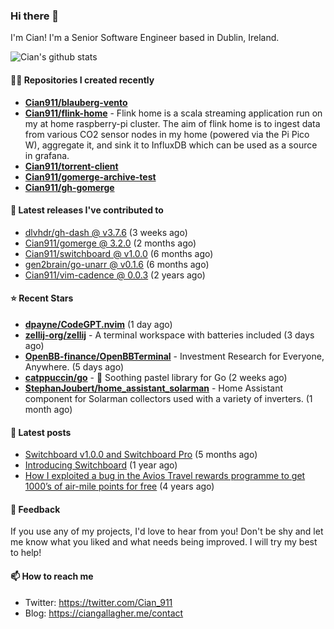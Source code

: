 ### Hi there 👋

I'm Cian! I'm a Senior Software Engineer based in Dublin, Ireland.

![Cian's github stats](https://github-readme-stats.vercel.app/api?username=CIan911&theme=dracula&show_icons=true)

#### 👨‍💻 Repositories I created recently
- **[Cian911/blauberg-vento](https://github.com/Cian911/blauberg-vento)**
- **[Cian911/flink-home](https://github.com/Cian911/flink-home)** - Flink home is a scala streaming application run on my at home raspberry-pi cluster. The aim of flink home is to ingest data from various CO2 sensor nodes in my home (powered via the Pi Pico W), aggregate it, and sink it to InfluxDB which can be used as a source in grafana.
- **[Cian911/torrent-client](https://github.com/Cian911/torrent-client)**
- **[Cian911/gomerge-archive-test](https://github.com/Cian911/gomerge-archive-test)**
- **[Cian911/gh-gomerge](https://github.com/Cian911/gh-gomerge)**

#### 🚀 Latest releases I've contributed to


- [dlvhdr/gh-dash @ v3.7.6](https://github.com/dlvhdr/gh-dash/releases/tag/v3.7.6) (3 weeks ago)
- [Cian911/gomerge @ 3.2.0](https://github.com/Cian911/gomerge/releases/tag/3.2.0) (2 months ago)
- [Cian911/switchboard @ v1.0.0](https://github.com/Cian911/switchboard/releases/tag/v1.0.0) (6 months ago)
- [gen2brain/go-unarr @ v0.1.6](https://github.com/gen2brain/go-unarr/releases/tag/v0.1.6) (6 months ago)
- [Cian911/vim-cadence @ 0.0.3](https://github.com/Cian911/vim-cadence/releases/tag/0.0.3) (2 years ago)

#### ⭐ Recent Stars


- **[dpayne/CodeGPT.nvim](https://github.com/dpayne/CodeGPT.nvim)** (1 day ago)
- **[zellij-org/zellij](https://github.com/zellij-org/zellij)** - A terminal workspace with batteries included (3 days ago)
- **[OpenBB-finance/OpenBBTerminal](https://github.com/OpenBB-finance/OpenBBTerminal)** - Investment Research for Everyone, Anywhere. (5 days ago)
- **[catppuccin/go](https://github.com/catppuccin/go)** - 🦫 Soothing pastel library for Go (2 weeks ago)
- **[StephanJoubert/home_assistant_solarman](https://github.com/StephanJoubert/home_assistant_solarman)** - Home Assistant component for Solarman collectors used with a variety of inverters.   (1 month ago)

#### 📄 Latest posts
- [Switchboard v1.0.0 and Switchboard Pro](https://ciangallagher.me/2022/09/17/Switchboard-v1-and-pro/) (5 months ago)
- [Introducing Switchboard](https://ciangallagher.me/2022/01/28/Introducing-switchboard/) (1 year ago)
- [How I exploited a bug in the Avios Travel rewards programme to get 1000’s of air-mile points for free](https://ciangallagher.me/2018/04/21/How-i-exploited-a-bug-in-the-avios-travel-rewards-system/) (4 years ago)

#### 💬 Feedback

If you use any of my projects, I'd love to hear from you! Don't be shy and let me know what you liked
and what needs being improved. I will try my best to help!

#### 📫 How to reach me

- Twitter: https://twitter.com/Cian_911
- Blog: https://ciangallagher.me/contact
